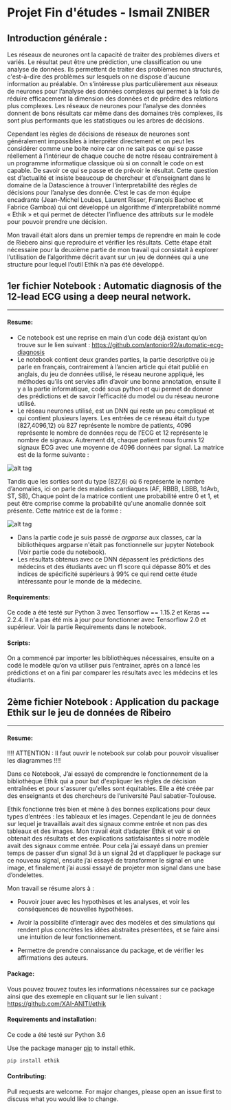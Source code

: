 # Projet Fin d'études - Ismail ZNIBER

## Introduction générale :

Les réseaux de neurones ont la capacité de traiter des problèmes divers et variés. Le résultat peut être une prédiction, une classification ou une analyse de données. Ils permettent de traiter des problèmes non structurés, c'est-à-dire des problèmes sur lesquels on ne dispose d'aucune information au préalable.
On s’intéresse plus particulièrement aux réseaux de neurones pour l’analyse des données complexes qui permet à la fois de réduire efficacement la dimension des données et de prédire des relations plus complexes.
Les réseaux de neurones pour l’analyse des données donnent de bons résultats car même dans des domaines très complexes, ils sont plus performants que les statistiques ou les arbres de décisions.

Cependant les règles de décisions de réseaux de neurones sont généralement impossibles à interpréter directement et on peut les considérer comme une boite noire car on ne sait pas ce qui se passe réellement à l’intérieur de chaque couche de notre réseau contrairement à un programme informatique classique où si on connaît le code on est capable. De savoir ce qui se passe et de prévoir le résultat.
Cette question est d’actualité et insiste beaucoup de chercheur et d’enseignant dans le domaine de la Datascience à trouver l'interpretabilité des règles de décisions pour l’analyse des donnée. C’est le cas de mon équipe encadrante (Jean-Michel Loubes, Laurent Risser, François Bachoc et Fabrice Gamboa) qui ont développé un algorithme d’interpretabilité nommé « Ethik » et qui permet de détecter l’influence des attributs sur le modèle pour pouvoir prendre une décision.

Mon travail était alors dans un premier temps de reprendre en main le code de Riebero ainsi que reproduire et vérifier les résultats. Cette étape était nécessaire pour la deuxième partie de mon travail qui consistait à explorer l’utilisation de l’algorithme décrit avant sur un jeu de données qui a une structure pour lequel l’outil Ethik n’a pas été développé.




## 1er fichier Notebook : Automatic diagnosis of the 12-lead ECG using a deep neural network.
-----------


#### Resume:

* Ce notebook est une reprise en main d’un code déjà existant qu’on trouve sur le lien suivant : https://github.com/antonior92/automatic-ecg-diagnosis
* Le notebook contient deux grandes parties, la partie descriptive où je parle en français, contrairement à l’ancien article qui était publié en anglais, du jeu de données utilisé, le réseau neurone appliqué, les méthodes qu’ils ont servies afin d’avoir une bonne annotation, ensuite il y a la partie informatique, codé sous python et qui permet de donner des prédictions et de savoir l’efficacité du model ou du réseau neurone utilisé.  
* Le réseau neurones utilisé, est un DNN qui reste un peu compliqué et qui contient plusieurs layers. Les entrées de ce réseau était du type (827,4096,12) où 827 représente le nombre de patients, 4096 représente le nombre de données reçu de l’ECG et 12 représente le nombre de signaux.
Autrement dit, chaque patient nous fournis 12 signaux ECG avec une moyenne de 4096 données par signal. La matrice est de la forme suivante :

![alt tag](https://user-images.githubusercontent.com/70271267/91366796-01267700-e805-11ea-9597-ee3eb4401093.png)

Tandis que les sorties sont du type (827,6) où 6 représente le nombre d’anomalies, ici on parle des maladies cardiaques (AF, RBBB, LBBB, 1dAvb, ST, SB), Chaque point de la matrice contient une probabilité entre 0 et 1, et peut être comprise comme la probabilité qu'une anomalie donnée soit présente. Cette matrice est de la forme :

![alt tag](https://user-images.githubusercontent.com/70271267/91367697-6da27580-e807-11ea-9338-3d7b15a04fd8.png)

* Dans la partie code je suis passé de _argparse_ aux classes, car la bibliothèques argparse n'était pas fonctionnelle sur jupyter Notebook (Voir partie code du notebook).
* Les résultats obtenus avec ce DNN dépassent les prédictions des médecins et des étudiants avec un f1 score qui dépasse 80% et des indices de spécificité supérieurs à 99% ce qui rend cette étude intéressante pour le monde de la médecine.





#### Requirements:

Ce code a été testé sur Python 3 avec Tensorflow == 1.15.2 et Keras == 2.2.4. Il n'a pas été mis à jour pour fonctionner avec Tensorflow 2.0 et supérieur. Voir la partie Requirements dans le notebook.

#### Scripts:

On a commencé par importer les bibliothèques nécessaires, ensuite on a codé le modèle qu’on va utiliser puis l’entrainer, après on a lancé les prédictions et on a fini par comparer les résultats avec les médecins et les étudiants.

## 2ème fichier Notebook : Application du package Ethik sur le jeu de données de Ribeiro
-----------


#### Resume:

!!!! ATTENTION : Il faut ouvrir le notebook sur colab pour pouvoir visualiser les diagrammes !!!!

Dans ce Notebook, J’ai essayé de comprendre le fonctionnement de la bibliothèque Ethik qui a pour but d'expliquer les règles de décision entraînées et pour s'assurer qu'elles sont équitables. Elle a été créée par des enseignants et des chercheurs de l’université Paul sabatier-Toulouse.

Ethik fonctionne très bien et mène à des bonnes explications pour deux types d’entrées : les tableaux et les images. Cependant le jeu de données sur lequel je travaillais avait des signaux comme entrée et non pas des tableaux et des images. Mon travail était d’adapter Ethik et voir si on obtenait des résultats et des explications satisfaisantes si notre modèle avait des signaux comme entrée. Pour cela j’ai essayé dans un premier temps de passer d’un signal 3d à un signal 2d et d’appliquer le package sur ce nouveau signal, ensuite j’ai essayé de transformer le signal en une image, et finalement j’ai aussi essayé de projeter mon signal dans une base d’ondelettes.

Mon travail se résume alors à :

* Pouvoir jouer avec les hypothèses et les analyses, et voir les conséquences de nouvelles hypothèses.
	
* Avoir la possibilité d’interagir avec des modèles et des simulations qui rendent plus concrètes les idées abstraites présentées, et se faire ainsi une intuition de leur fonctionnement.
	
* Permettre de prendre connaissance du package, et de vérifier les affirmations des auteurs.
	
#### Package:
 
Vous pouvez trouvez toutes les informations nécessaires sur ce package ainsi que des exemeple en cliquant sur le lien suivant : https://github.com/XAI-ANITI/ethik

#### Requirements and installation:

Ce code a été testé sur Python 3.6 

Use the package manager [pip](https://pip.pypa.io/en/stable/) to install ethik.

```bash
pip install ethik
```

#### Contributing:

Pull requests are welcome. For major changes, please open an issue first to discuss what you would like to change.
	 


